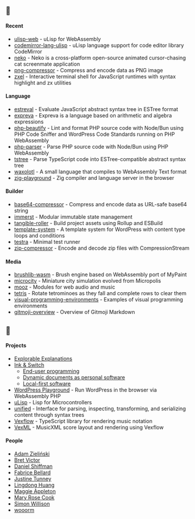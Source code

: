 ## :seedling:

#### Recent

- [ulisp-web](https://github.com/eliot-akira/ulisp-wasm) - uLisp for WebAssembly
- [codemirror-lang-ulisp](https://github.com/eliot-akira/codemirror-lang-ulisp) - uLisp language support for code editor library CodeMirror
- [neko](https://github.com/eliot-akira/neko) - Neko is a cross-platform open-source animated cursor-chasing cat screenmate application
- [png-compressor](https://github.com/eliot-akira/png-compressor) - Compress and encode data as PNG image
- [zxel](https://github.com/eliot-akira/zxel) - Interactive terminal shell for JavaScript runtimes with syntax highlight and zx utilities

#### Language

- [estreval](https://github.com/expreva/estreval) - Evaluate JavaScript abstract syntax tree in ESTree format 
- [expreva](https://github.com/expreva) - Expreva is a language based on arithmetic and algebra expressions
- [php-beautify](https://github.com/expreva/php-beautify) - Lint and format PHP source code with Node/Bun using PHP Code Sniffer and WordPress Code Standards running on PHP WebAssembly
- [php-parser](https://github.com/expreva/php-parser) - Parse PHP source code with Node/Bun using PHP WebAssembly
- [tstree](https://github.com/expreva/tstree) - Parse TypeScript code into ESTree-compatible abstract syntax tree
- [waxolotl](https://github.com/eliot-akira/waxolotl) - A small language that compiles to WebAssembly Text format
- [zig-playground](https://github.com/eliot-akira/zig-playground) - Zig compiler and language server in the browser

#### Builder

- [base64-compressor](https://github.com/eliot-akira/base64-compressor) - Compress and encode data as URL-safe base64 string
- [immerst](https://github.com/eliot-akira/immerst) - Modular immutable state management
- [tangible-roller](https://github.com/TangibleInc/tangible-roller) - Build project assets using Rollup and ESBuild 
- [template-system](https://github.com/TangibleInc/template-system) - A template system for WordPress with content type loops and conditions 
- [testra](https://github.com/eliot-akira/testra) - Minimal test runner
- [zip-compressor](https://github.com/eliot-akira/zip-compressor) - Encode and decode zip files with CompressionStream

#### Media

- [brushlib-wasm](https://github.com/eliot-akira/brushlib-wasm) - Brush engine based on WebAssembly port of MyPaint
- [microcity](https://github.com/eliot-akira/microcity) - Miniature city simulation evolved from Micropolis
- [mooz](https://github.com/moozap/mooz) - Modules for web audio and music
- [tetris](https://github.com/eliot-akira/tetris) - Rotate tetrominoes as they fall and complete rows to clear them
- [visual-programming-environments](https://github.com/eliot-akira/visual-programming-environments) - Examples of visual programming environments
- [gitmoji-overview](https://github.com/eliot-akira/gitmoji-overview) - Overview of Gitmoji Markdown

## :eyes:

#### Projects

- [Explorable Explanations](https://explorabl.es/all/)
- [Ink & Switch](https://www.inkandswitch.com)
  - [End-user programming](https://www.inkandswitch.com/end-user-programming/)
  - [Dynamic documents as personal software](https://www.inkandswitch.com/potluck/)
  - [Local-first software](https://www.inkandswitch.com/local-first/)
- [WordPress Playground](https://github.com/WordPress/wordpress-playground) - Run WordPress in the browser via WebAssembly PHP
- [uLisp](http://www.ulisp.com/) - Lisp for Microcontrollers
- [unified](https://unifiedjs.com/) - Interface for parsing, inspecting, transforming, and serializing content through syntax trees 
- [Vexflow](https://github.com/vexflow/vexflow) - TypeScript library for rendering music notation
- [VexML](https://github.com/stringsync/vexml) - MusicXML score layout and rendering using Vexflow

#### People

- [Adam Zieliński](https://github.com/adamziel)
- [Bret Victor](https://worrydream.com/)
- [Daniel Shiffman](https://github.com/shiffman)
- [Fabrice Bellard](https://bellard.org/)
- [Justine Tunney](https://github.com/jart)
- [Lingdong Huang](https://github.com/LingDong-)
- [Maggie Appleton](https://maggieappleton.com/)
- [Mary Rose Cook](https://maryrosecook.com/)
- [Simon Willison](https://github.com/simonw)
- [wooorm](https://github.com/wooorm)

